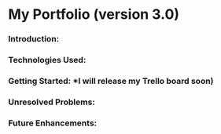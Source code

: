 # My Portfolio (version 3.0)

### Introduction:

### Technologies Used:

### Getting Started: *I will release my Trello board soon)

### Unresolved Problems:

### Future Enhancements:
